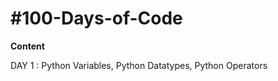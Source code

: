 # #100-Days-of-Code

 **Content**
 
 DAY 1 : Python Variables,
         Python Datatypes,
         Python Operators
